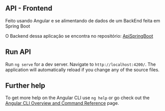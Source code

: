 
## API - Frontend

Feito usando Angular e se alimentando de dados de um BackEnd feita em Spring Boot

<p>O Backend dessa aplicação se encontra no repositório:  <a href="https://github.com/Makeavel/Api_SpringBoot">ApiSpringBoot</a> </p> 


## Run API

Run `ng serve` for a dev server. Navigate to `http://localhost:4200/`. The application will automatically reload if you change any of the source files.


## Further help

To get more help on the Angular CLI use `ng help` or go check out the [Angular CLI Overview and Command Reference](https://angular.io/cli) page.
